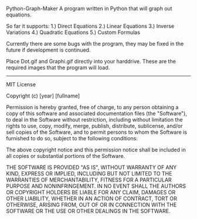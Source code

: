 Python-Graph-Maker
A program written in Python that will graph out equations.

So far it supports:
1.)   Direct Equations
2.)   Linear Equations
3.)   Inverse Variations
4.)   Quadratic Equations
5.)   Custom Formulas

Currently there are some bugs with the program, they may be fixed in the future if development is continued.

Place Dot.gif and Graphi.gif directly into your harddrive. These are the required images that the program will load.

----------------------------------------------------------------------------------------------------------------------

MIT License

Copyright (c) [year] [fullname]

Permission is hereby granted, free of charge, to any person obtaining a copy
of this software and associated documentation files (the "Software"), to deal
in the Software without restriction, including without limitation the rights
to use, copy, modify, merge, publish, distribute, sublicense, and/or sell
copies of the Software, and to permit persons to whom the Software is
furnished to do so, subject to the following conditions:

The above copyright notice and this permission notice shall be included in all
copies or substantial portions of the Software.

THE SOFTWARE IS PROVIDED "AS IS", WITHOUT WARRANTY OF ANY KIND, EXPRESS OR
IMPLIED, INCLUDING BUT NOT LIMITED TO THE WARRANTIES OF MERCHANTABILITY,
FITNESS FOR A PARTICULAR PURPOSE AND NONINFRINGEMENT. IN NO EVENT SHALL THE
AUTHORS OR COPYRIGHT HOLDERS BE LIABLE FOR ANY CLAIM, DAMAGES OR OTHER
LIABILITY, WHETHER IN AN ACTION OF CONTRACT, TORT OR OTHERWISE, ARISING FROM,
OUT OF OR IN CONNECTION WITH THE SOFTWARE OR THE USE OR OTHER DEALINGS IN THE
SOFTWARE.
